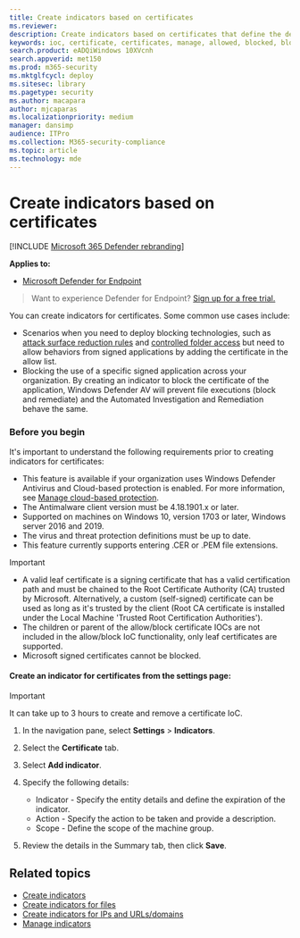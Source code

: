 ```yaml
---
title: Create indicators based on certificates
ms.reviewer: 
description: Create indicators based on certificates that define the detection, prevention, and exclusion of entities.
keywords: ioc, certificate, certificates, manage, allowed, blocked, block, clean, malicious, file hash, ip address, urls, domain
search.product: eADQiWindows 10XVcnh
search.appverid: met150
ms.prod: m365-security
ms.mktglfcycl: deploy
ms.sitesec: library
ms.pagetype: security
ms.author: macapara
author: mjcaparas
ms.localizationpriority: medium
manager: dansimp
audience: ITPro
ms.collection: M365-security-compliance
ms.topic: article
ms.technology: mde
---
```


# Create indicators based on certificates

[!INCLUDE [Microsoft 365 Defender rebranding](../../includes/microsoft-defender.md)]


**Applies to:**
- [Microsoft Defender for Endpoint](https://go.microsoft.com/fwlink/p/?linkid=2146631)


>Want to experience Defender for Endpoint? [Sign up for a free trial.](https://www.microsoft.com/en-us/WindowsForBusiness/windows-atp?ocid=docs-wdatp-automationexclusionlist-abovefoldlink)

You can create indicators for certificates. Some common use cases include:

- Scenarios when you need to deploy blocking technologies, such as [attack surface reduction rules](attack-surface-reduction.md) and [controlled folder access](controlled-folders.md) but need to allow behaviors from signed applications by adding the certificate in the allow list.
- Blocking the use of a specific signed application across your organization. By creating an indicator to block the certificate of the application, Windows Defender AV will prevent file executions (block and remediate) and the Automated Investigation and Remediation behave the same.


### Before you begin

It's important to understand the following requirements prior to creating indicators for certificates:

- This feature is available if your organization uses Windows Defender Antivirus and Cloud-based protection is enabled. For more information, see [Manage cloud-based protection](../microsoft-defender-antivirus/deploy-manage-report-microsoft-defender-antivirus.md).
- The Antimalware client version must be  4.18.1901.x or later.
- Supported on machines on Windows 10, version 1703 or later, Windows server 2016 and 2019.
- The virus and threat protection definitions must be up to date.
- This feature currently supports entering .CER or .PEM file extensions.

>[!IMPORTANT]
> - A valid leaf certificate is a signing certificate that has a valid certification path and must be chained to the Root Certificate Authority (CA) trusted by Microsoft.  Alternatively, a custom (self-signed) certificate can be used as long as it's trusted by the client (Root CA certificate is installed under the Local Machine 'Trusted Root Certification Authorities').
>- The children or parent of the allow/block certificate IOCs are not included in the allow/block IoC functionality, only leaf certificates are supported.
>- Microsoft signed certificates cannot be blocked.

#### Create an indicator for certificates from the settings page:

>[!IMPORTANT]
> It can take up to 3 hours to create and remove a certificate IoC.

1. In the navigation pane, select **Settings** > **Indicators**.  

2. Select the **Certificate** tab.

3. Select **Add indicator**.

4. Specify the following details:
   - Indicator - Specify the entity details and define the expiration of the indicator.
   - Action - Specify the action to be taken and provide a description.
   - Scope - Define the scope of the machine group.

5. Review the details in the Summary tab, then click **Save**.

## Related topics
- [Create indicators](manage-indicators.md)
- [Create indicators for files](indicator-file.md)
- [Create indicators for IPs and URLs/domains](indicator-ip-domain.md)
- [Manage indicators](indicator-manage.md)
